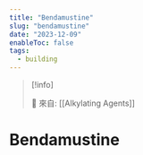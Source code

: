 ```yaml
---
title: "Bendamustine"
slug: "bendamustine"
date: "2023-12-09"
enableToc: false
tags:
  - building
---
```


> [!info]
>
> 🌱 來自: [[Alkylating Agents]]

# Bendamustine


